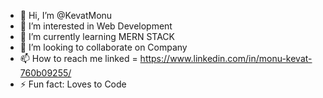 - 👋 Hi, I’m @KevatMonu
- 👀 I’m interested in Web Development 
- 🌱 I’m currently learning  MERN STACK 
- 💞️ I’m looking to collaborate on Company 
- 📫 How to reach me linked = https://www.linkedin.com/in/monu-kevat-760b09255/
- ⚡ Fun fact: Loves to Code

<!---
KevatMonu/KevatMonu is a ✨ special ✨ repository because its `README.md` (this file) appears on your GitHub profile.
You can click the Preview link to take a look at your changes.
--->
